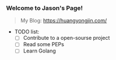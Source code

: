 ### Welcome to Jason's Page!
> My Blog: https://huangyongjin.com/

- TODO list:
  - [ ] Contribute to a open-sourse project
  - [ ] Read some PEPs
  - [ ] Learn Golang
<!--
**doutv/doutv** is a ✨ _special_ ✨ repository because its `README.md` (this file) appears on your GitHub profile.

Here are some ideas to get you started:

- 🔭 I’m currently working on ...
- 🌱 I’m currently learning ...
- 👯 I’m looking to collaborate on ...
- 🤔 I’m looking for help with ...
- 💬 Ask me about ...
- 📫 How to reach me: ...
- 😄 Pronouns: ...
- ⚡ Fun fact: ...
-->
